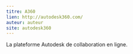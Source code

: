 ```yaml
---
titre: A360
lien: http://autodesk360.com/
auteur: auteur
site: autodesk360
---
```


La plateforme Autodesk de collaboration en ligne.
